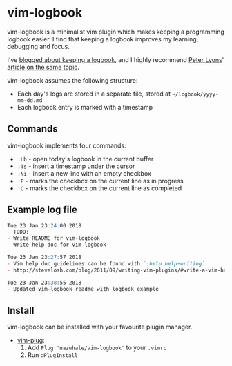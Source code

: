 # vim-logbook

vim-logbook is a minimalist vim plugin which makes keeping a programming logbook
easier. I find that keeping a logbook improves my learning, debugging and focus.

I've [blogged about keeping a
logbook](https://routley.io/tech/2017/11/23/logbook.html), and I highly
recommend [Peter Lyons](https://peterlyons.com/)' [article on the same
topic](https://peterlyons.com/leveling-up#your-work-journal).

vim-logbook assumes the following structure:
- Each day's logs are stored in a separate file, stored at
  `~/logbook/yyyy-mm-dd.md`
- Each logbook entry is marked with a timestamp

## Commands

vim-logbook implements four commands:
- `:Lb` - open today's logbook in the current buffer
- `:Ts` - insert a timestamp under the cursor
- `:Ni` - insert a new line with an empty checkbox
- `:P`  - marks the checkbox on the current line as in progress
- `:C`  - marks the checkbox on the current line as completed

## Example log file

```markdown
Tue 23 Jan 23:24:00 2018
- TODO:
- Write README for vim-logbook
- Write help doc for vim-logbook

Tue 23 Jan 23:27:57 2018
- Vim help doc guidelines can be found with `:help help-writing`
- http://stevelosh.com/blog/2011/09/writing-vim-plugins/#write-a-vim-help-document

Tue 23 Jan 23:38:55 2018
- Updated vim-logbook readme with logbook example
```


## Install

vim-logbook can be installed with your favourite plugin manager.

- [vim-plug](https://github.com/junegunn/vim-plug):
	1. Add `Plug 'nazwhale/vim-logbook'` to your `.vimrc`
	2. Run `:PlugInstall`
